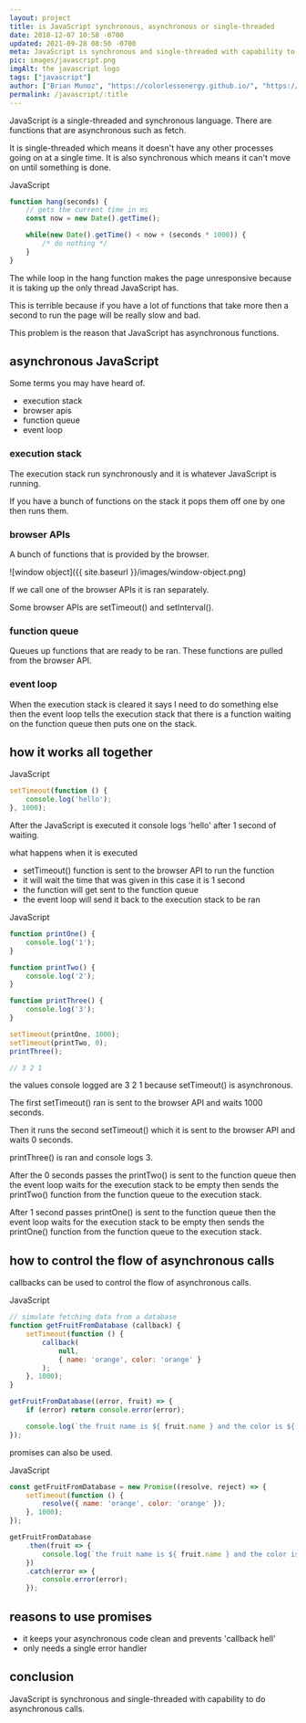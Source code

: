 ```yaml
---
layout: project
title: is JavaScript synchronous, asynchronous or single-threaded
date: 2018-12-07 10:58 -0700
updated: 2021-09-28 08:50 -0700
meta: JavaScript is synchronous and single-threaded with capability to do asynchronous calls.
pic: images/javascript.png
imgAlt: the javascript logo
tags: ["javascript"]
author: ["Brian Munoz", "https://colorlessenergy.github.io/", "https://github.com/colorlessenergy"]
permalink: /javascript/:title
---
```


JavaScript is a single-threaded and synchronous language. There are functions that are asynchronous such as <span class="highlight__code">fetch</span>.

It is single-threaded which means it doesn't have any other processes going on at a single time. It is also synchronous which means it can't move on until something is done.

<p class="highlight__file-desc">JavaScript</p>

```javascript
function hang(seconds) {
    // gets the current time in ms
    const now = new Date().getTime();

    while(new Date().getTime() < now + (seconds * 1000)) {
        /* do nothing */ 
    }
}
```

The while loop in the hang function makes the page unresponsive because it is taking up the only thread JavaScript has.

This is terrible because if you have a lot of functions that take more then a second to run the page will be really slow and bad.

This problem is the reason that JavaScript has asynchronous functions.

## asynchronous JavaScript

Some terms you may have heard of.

* execution stack
* browser apis
* function queue
* event loop

### execution stack

The execution stack run synchronously and it is whatever JavaScript is running. 

If you have a bunch of functions on the stack it pops them off one by one then runs them.

### browser APIs

A bunch of functions that is provided by the browser.

![window object]({{ site.baseurl }}/images/window-object.png)

If we call one of the browser APIs it is ran separately.

Some browser APIs are <span class="highlight__code">setTimeout()</span> and <span class="highlight__code">setInterval()</span>.

### function queue

Queues up functions that are ready to be ran. These functions are pulled from the browser API.

### event loop

When the execution stack is cleared it says I need to do something else then the event loop tells the execution stack that there is a function waiting on the function queue then puts one on the stack.

## how it works all together

<p class="highlight__file-desc">JavaScript</p>

```javascript
setTimeout(function () {
    console.log('hello');
}, 1000);
```

After the JavaScript is executed it console logs 'hello' after 1 second of waiting. 

what happens when it is executed

* <span class="highlight__code">setTimeout()</span> function is sent to the browser API to run the function
* it will wait the time that was given in this case it is 1 second
* the function will get sent to the function queue
* the event loop will send it back to the execution stack to be ran


<p class="highlight__file-desc">JavaScript</p>

```javascript
function printOne() {
    console.log('1');
}

function printTwo() {
    console.log('2');
}

function printThree() {
    console.log('3');
}

setTimeout(printOne, 1000);
setTimeout(printTwo, 0);
printThree();

// 3 2 1
```

the values console logged are 3 2 1 because <span class="highlight__code">setTimeout()</span> is asynchronous.

The first <span class="highlight__code">setTimeout()</span> ran is sent to the browser API and waits 1000 seconds.

Then it runs the second <span class="highlight__code">setTimeout()</span> which it is sent to the browser API and waits 0 seconds.

<span class="highlight__code">printThree()</span> is ran and console logs 3. 

After the 0 seconds passes the <span class="highlight__code">printTwo()</span> is sent to the function queue then the event loop waits for the execution stack to be empty then sends the <span class="highlight__code">printTwo()</span> function from the function queue to the execution stack.

After 1 second passes <span class="highlight__code">printOne()</span> is sent to the function queue then the event loop waits for the execution stack to be empty then sends the <span class="highlight__code">printOne()</span> function from the function queue to the execution stack.


## how to control the flow of asynchronous calls

callbacks can be used to control the flow of asynchronous calls.

<p class="highlight__file-desc">JavaScript</p>

```javascript
// simulate fetching data from a database
function getFruitFromDatabase (callback) {
    setTimeout(function () {
        callback(
            null,
            { name: 'orange', color: 'orange' }
        );
    }, 1000);
}

getFruitFromDatabase((error, fruit) => {
    if (error) return console.error(error);

    console.log(`the fruit name is ${ fruit.name } and the color is ${ fruit.color }.`);
});
```

promises can also be used.

<p class="highlight__file-desc">JavaScript</p>

```javascript
const getFruitFromDatabase = new Promise((resolve, reject) => {
    setTimeout(function () {
        resolve({ name: 'orange', color: 'orange' });
    }, 1000);
});

getFruitFromDatabase
    .then(fruit => {
        console.log(`the fruit name is ${ fruit.name } and the color is ${ fruit.color }.`);
    })
    .catch(error => {
        console.error(error);
    });
```

## reasons to use promises

* it keeps your asynchronous code clean and prevents 'callback hell'
* only needs a single error handler

## conclusion

JavaScript is synchronous and single-threaded with capability to do asynchronous calls.